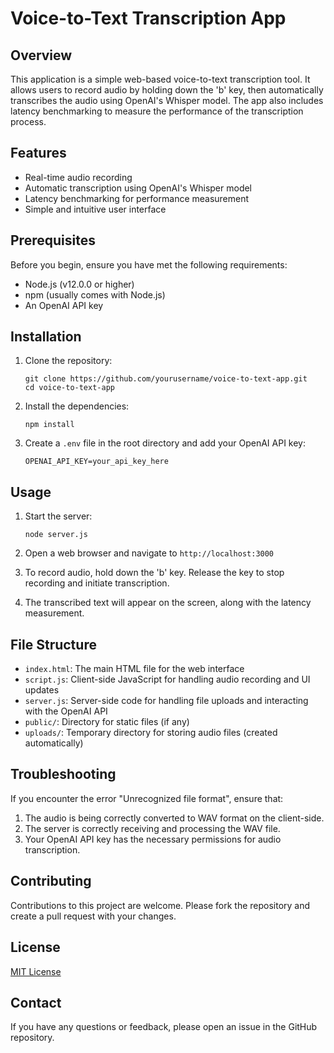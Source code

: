 # Voice-to-Text Transcription App

## Overview

This application is a simple web-based voice-to-text transcription tool. It allows users to record audio by holding down the 'b' key, then automatically transcribes the audio using OpenAI's Whisper model. The app also includes latency benchmarking to measure the performance of the transcription process.

## Features

- Real-time audio recording
- Automatic transcription using OpenAI's Whisper model
- Latency benchmarking for performance measurement
- Simple and intuitive user interface

## Prerequisites

Before you begin, ensure you have met the following requirements:

- Node.js (v12.0.0 or higher)
- npm (usually comes with Node.js)
- An OpenAI API key

## Installation

1. Clone the repository:

   ```
   git clone https://github.com/yourusername/voice-to-text-app.git
   cd voice-to-text-app
   ```

2. Install the dependencies:

   ```
   npm install
   ```

3. Create a `.env` file in the root directory and add your OpenAI API key:
   ```
   OPENAI_API_KEY=your_api_key_here
   ```

## Usage

1. Start the server:

   ```
   node server.js
   ```

2. Open a web browser and navigate to `http://localhost:3000`

3. To record audio, hold down the 'b' key. Release the key to stop recording and initiate transcription.

4. The transcribed text will appear on the screen, along with the latency measurement.

## File Structure

- `index.html`: The main HTML file for the web interface
- `script.js`: Client-side JavaScript for handling audio recording and UI updates
- `server.js`: Server-side code for handling file uploads and interacting with the OpenAI API
- `public/`: Directory for static files (if any)
- `uploads/`: Temporary directory for storing audio files (created automatically)

## Troubleshooting

If you encounter the error "Unrecognized file format", ensure that:

1. The audio is being correctly converted to WAV format on the client-side.
2. The server is correctly receiving and processing the WAV file.
3. Your OpenAI API key has the necessary permissions for audio transcription.

## Contributing

Contributions to this project are welcome. Please fork the repository and create a pull request with your changes.

## License

[MIT License](https://opensource.org/licenses/MIT)

## Contact

If you have any questions or feedback, please open an issue in the GitHub repository.
